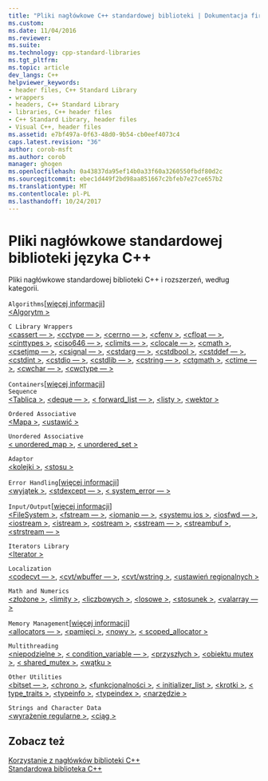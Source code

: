 ```yaml
---
title: "Pliki nagłówkowe C++ standardowej biblioteki | Dokumentacja firmy Microsoft"
ms.custom: 
ms.date: 11/04/2016
ms.reviewer: 
ms.suite: 
ms.technology: cpp-standard-libraries
ms.tgt_pltfrm: 
ms.topic: article
dev_langs: C++
helpviewer_keywords:
- header files, C++ Standard Library
- wrappers
- headers, C++ Standard Library
- libraries, C++ header files
- C++ Standard Library, header files
- Visual C++, header files
ms.assetid: e7bf497a-0f63-48d0-9b54-cb0eef4073c4
caps.latest.revision: "36"
author: corob-msft
ms.author: corob
manager: ghogen
ms.openlocfilehash: 0a43837da95ef14b0a33f60a3260550fbdf80d2c
ms.sourcegitcommit: ebec1d449f2bd98aa851667c2bfeb7e27ce657b2
ms.translationtype: MT
ms.contentlocale: pl-PL
ms.lasthandoff: 10/24/2017
---
```

# <a name="c-standard-library-header-files"></a>Pliki nagłówkowe standardowej biblioteki języka C++
Pliki nagłówkowe standardowej biblioteki C++ i rozszerzeń, według kategorii.  
  
 `Algorithms`[[więcej informacji](../cpp/algorithms-modern-cpp.md)]  
 [\<Algorytm >](../standard-library/algorithm.md)  
  
 `C Library Wrappers`  
 [\<cassert — >](../standard-library/cassert.md), [ \<cctype — >](../standard-library/cctype.md), [ \<cerrno — >](../standard-library/cerrno.md), [ \<cfenv >](../standard-library/cfenv.md), [ \<cfloat — >](../standard-library/cfloat.md), [ \<cinttypes >](../standard-library/cinttypes.md), [ \<ciso646 — >](../standard-library/ciso646.md), [ \<climits — >](../standard-library/climits.md), [ \<clocale — >](../standard-library/clocale.md), [ \<cmath >](../standard-library/cmath.md), [ \<csetjmp — >](../standard-library/csetjmp.md), [ \<csignal — >](../standard-library/csignal.md), [ \<cstdarg — >](../standard-library/cstdarg.md), [ \<cstdbool >](../standard-library/cstdbool.md), [ \<cstddef — >](../standard-library/cstddef.md), [ \<cstdint >](../standard-library/cstdint.md), [ \<cstdio — >](../standard-library/cstdio.md), [ \<cstdlib — >](../standard-library/cstdlib.md), [ \<cstring — >](../standard-library/cstring.md), [ \<ctgmath >](../standard-library/ctgmath.md), [ \<ctime — >](../standard-library/ctime.md), [ \<cwchar — >](../standard-library/cwchar.md), [ \<cwctype — >](../standard-library/cwctype.md)  
  
 `Containers`[[więcej informacji](../cpp/containers-modern-cpp.md)]  
 `Sequence`  
 [\<Tablica >](../standard-library/array.md), [ \<deque — >](../standard-library/deque.md), [< forward_list — >](../standard-library/forward-list.md), [ \<listy >](../standard-library/list.md), [ \<wektor >](../standard-library/vector.md)  
  
 `Ordered Associative`  
 [\<Mapa >](../standard-library/map.md), [ \<ustawić >](../standard-library/set.md)  
  
 `Unordered Associative`  
 [< unordered_map >](../standard-library/unordered-map.md), [< unordered_set >](../standard-library/unordered-set.md)  
  
 `Adaptor`  
 [\<kolejki >](../standard-library/queue.md), [ \<stosu >](../standard-library/stack.md)  
  
 `Error Handling`[[więcej informacji](../cpp/errors-and-exception-handling-modern-cpp.md)]  
 [\<wyjątek >](../standard-library/exception.md), [ \<stdexcept — >](../standard-library/stdexcept.md), [< system_error — >](../standard-library/system-error.md)  
  
 `Input/Output`[[więcej informacji](../cpp/string-and-i-o-formatting-modern-cpp.md)]  
 [\<FileSystem >](../standard-library/filesystem.md), [ \<fstream — >](../standard-library/fstream.md), [ \<iomanip — >](../standard-library/iomanip.md), [ \<systemu ios >](../standard-library/ios.md), [ \<iosfwd — >](../standard-library/iosfwd.md), [ \<iostream >](../standard-library/iostream.md), [ \<istream >](../standard-library/istream.md), [ \<ostream >](../standard-library/ostream.md), [ \<sstream — >](../standard-library/sstream.md), [ \<streambuf >](../standard-library/streambuf.md), [ \<strstream — >](../standard-library/strstream.md)  
  
 `Iterators Library`  
 [\<Iterator >](../standard-library/iterator.md)  
  
 `Localization`  
 [\<codecvt — >](../standard-library/codecvt.md), [ \<cvt/wbuffer — >](../standard-library/cvt-wbuffer.md), [ \<cvt/wstring >](../standard-library/cvt-wstring.md), [ \<ustawień regionalnych >](../standard-library/locale.md)  
  
 `Math and Numerics`  
 [\<złożone >](../standard-library/complex.md), [ \<limity >](../standard-library/limits.md), [ \<liczbowych >](../standard-library/numeric.md), [ \<losowe >](../standard-library/random.md), [ \<stosunek >](../standard-library/ratio.md), [ \<valarray — >](../standard-library/valarray.md)  
  
 `Memory Management`[[więcej informacji](../cpp/smart-pointers-modern-cpp.md)]  
 [\<allocators — >](../standard-library/allocators-header.md), [ \<pamięci >](../standard-library/memory.md), [ \<nowy >](../standard-library/new.md), [< scoped_allocator >](../standard-library/scoped-allocator.md)  
  
 `Multithreading`  
 [\<niepodzielne >](../standard-library/atomic.md), [< condition_variable — >](../standard-library/condition-variable.md), [ \<przyszłych >](../standard-library/future.md), [ \<obiektu mutex >](../standard-library/mutex.md), [< shared_mutex >](../standard-library/shared-mutex.md), [ \<wątku >](../standard-library/thread.md)  
  
 `Other Utilities`  
 [\<bitset — >](../standard-library/bitset.md), [ \<chrono >](../standard-library/chrono.md), [ \<funkcjonalności >](../standard-library/functional.md), [< initializer_list >](../standard-library/initializer-list.md), [ \<krotki >](../standard-library/tuple.md), [< type_traits >](../standard-library/type-traits.md), [ \<typeinfo >](../standard-library/typeinfo.md), [ \<typeindex >](../standard-library/typeindex.md), [ \<narzędzie >](../standard-library/utility.md)  
  
 `Strings and Character Data`  
 [\<wyrażenie regularne >](../standard-library/regex.md), [ \<ciąg >](../standard-library/string.md)  
  
## <a name="see-also"></a>Zobacz też  
 [Korzystanie z nagłówków biblioteki C++](../standard-library/using-cpp-library-headers.md)   
 [Standardowa biblioteka C++](../standard-library/cpp-standard-library-reference.md)






